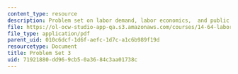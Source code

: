 ```yaml
---
content_type: resource
description: Problem set on labor demand, labor economics,  and public policy.
file: https://ol-ocw-studio-app-qa.s3.amazonaws.com/courses/14-64-labor-economics-and-public-policy-fall-2009/71921880dd969cb50a3684c3aa01738c_MIT14_64F09_ps3.pdf
file_type: application/pdf
parent_uid: 010c6dcf-1d6f-aefc-1d7c-a1c6b989f19d
resourcetype: Document
title: Problem Set 3
uid: 71921880-dd96-9cb5-0a36-84c3aa01738c
---
```


